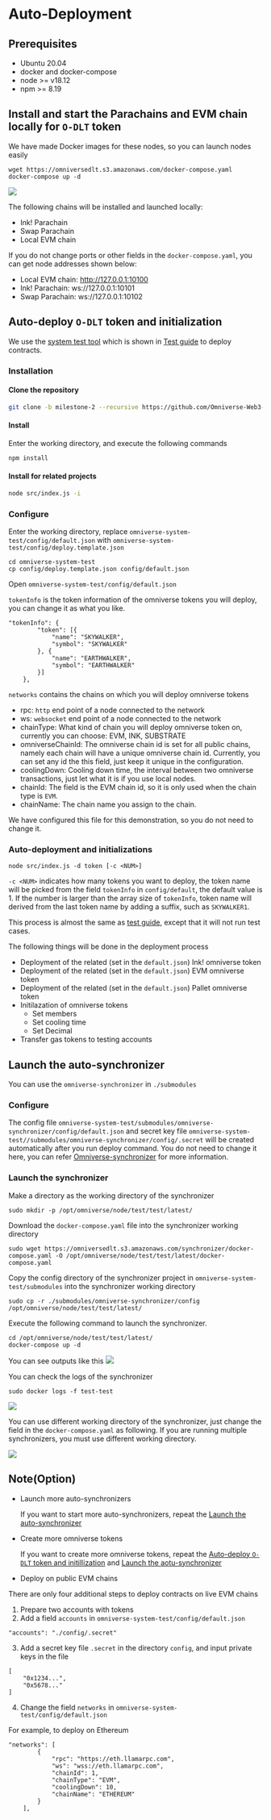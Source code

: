 # Auto-Deployment

## Prerequisites

- Ubuntu 20.04
- docker and docker-compose
- node >= v18.12
- npm >= 8.19

## Install and start the Parachains and EVM chain locally for `O-DLT` token

We have made Docker images for these nodes, so you can launch nodes easily
```
wget https://omniversedlt.s3.amazonaws.com/docker-compose.yaml
docker-compose up -d
```

![](./assets/auto-deploy/launch%20nodes.png)

The following chains will be installed and launched locally:
- Ink! Parachain
- Swap Parachain
- Local EVM chain

If you do not change ports or other fields in the `docker-compose.yaml`, you can get node addresses shown below:

- Local EVM chain: http://127.0.0.1:10100
- Ink! Parachain: ws://127.0.0.1:10101
- Swap Parachain: ws://127.0.0.1:10102

## Auto-deploy `O-DLT` token and initialization

We use the [system test tool](https://github.com/Omniverse-Web3-Labs/omniverse-system-test/tree/milestone-2) which is shown in [Test guide](https://github.com/Omniverse-Web3-Labs/Omniverse-DLT-Introduction/blob/main/docs/test-guide/m2-test-guide.md) to deploy contracts.

### Installation

#### Clone the repository

```sh
git clone -b milestone-2 --recursive https://github.com/Omniverse-Web3-Labs/omniverse-system-test.git
```

#### Install

Enter the working directory, and execute the following commands

```sh
npm install
```

#### Install for related projects

```sh
node src/index.js -i
```

### Configure

Enter the working directory, replace `omniverse-system-test/config/default.json` with `omniverse-system-test/config/deploy.template.json`
```
cd omniverse-system-test
cp config/deploy.template.json config/default.json
```

Open `omniverse-system-test/config/default.json`

`tokenInfo` is the token information of the omniverse tokens you will deploy, you can change it as what you like.

```
"tokenInfo": {
        "token": [{
            "name": "SKYWALKER",
            "symbol": "SKYWALKER"
        }, {
            "name": "EARTHWALKER",
            "symbol": "EARTHWALKER"
        }]
    },
```

`networks` contains the chains on which you will deploy omniverse tokens

- rpc: `http` end point of a node connected to the network
- ws: `websocket` end point of a node connected to the network
- chainType: What kind of chain you will deploy omniverse token on, currently you can choose: EVM, INK, SUBSTRATE
- omniverseChainId: The omniverse chain id is set for all public chains, namely each chain will have a unique omniverse chain id. Currently, you can set any id the this field, just keep it unique in the configuration.
- coolingDown: Cooling down time, the interval between two omniverse transactions, just let what it is if you use local nodes.
- chainId: The field is the EVM chain id, so it is only used when the chain type is `EVM`.
- chainName: The chain name you assign to the chain.

We have configured this file for this demonstration, so you do not need to change it.

### Auto-deployment and initializations

```
node src/index.js -d token [-c <NUM>]
```

`-c <NUM>` indicates how many tokens you want to deploy, the token name will be picked from the field `tokenInfo` in `config/default`, the default value is 1. If the number is larger than the array size of `tokenInfo`, token name will derived from the last token name by adding a suffix, such as `SKYWALKER1`.

This process is almost the same as [test guide](https://github.com/Omniverse-Web3-Labs/Omniverse-DLT-Introduction/blob/main/docs/test-guide/m2-test-guide.md#explaination-of-fungible-tokens-test), except that it will not run test cases.
    
The following things will be done in the deployment process
- Deployment of the related (set in the `default.json`) Ink! omniverse token 
- Deployment of the related (set in the `default.json`) EVM omniverse token 
- Deployment of the related (set in the `default.json`) Pallet omniverse token
- Initilazation of omniverse tokens
    - Set members
    - Set cooling time
    - Set Decimal
- Transfer gas tokens to testing accounts

## Launch the auto-synchronizer

You can use the `omniverse-synchronizer` in `./submodules`

### Configure

The config file `omniverse-system-test/submodules/omniverse-synchronizer/config/default.json` and secret key file `omniverse-system-test//submodules/omniverse-synchronizer/config/.secret` will be created automatically after you run deploy command. You do not need to change it here, you can refer [Omniverse-synchronizer](https://github.com/Omniverse-Web3-Labs/omniverse-synchronizer/blob/milestone-2/README.md) for more information.

### Launch the synchronizer

Make a directory as the working directory of the synchronizer
```
sudo mkdir -p /opt/omniverse/node/test/test/latest/
```

Download the `docker-compose.yaml` file into the synchronizer working directory
```
sudo wget https://omniversedlt.s3.amazonaws.com/synchronizer/docker-compose.yaml -O /opt/omniverse/node/test/test/latest/docker-compose.yaml
```

Copy the config directory of the synchronizer project in `omniverse-system-test/submodules` into the synchronizer working directory
```
sudo cp -r ./submodules/omniverse-synchronizer/config /opt/omniverse/node/test/test/latest/
```

Execute the following command to launch the synchronizer.
```
cd /opt/omniverse/node/test/test/latest/
docker-compose up -d
```

You can see outputs like this
![](./assets/auto-deploy/synchronizer.png)

You can check the logs of the synchronizer
```
sudo docker logs -f test-test
```

![](./assets/auto-deploy/docker%20logs.png)

You can use different working directory of the synchronizer, just change the field in the `docker-compose.yaml` as following. If you are running multiple synchronizers, you must use different working directory.

![](./assets/auto-deploy/change%20volume.png)

## Note(Option) 

- Launch more auto-synchronizers

    If you want to start more auto-synchronizers, repeat the [Launch the auto-synchronizer](#launch-the-auto-synchronizer)

- Create more omniverse tokens

    If you want to create more omniverse tokens, repeat the [Auto-deploy `O-DLT` token and initillization](#auto-deploy-o-dlt-token-and-initillization) and [Launch the aotu-synchronizer](#launch-the-aotu-synchronizer)

- Deploy on public EVM chains

There are only four additional steps to deploy contracts on live EVM chains

1. Prepare two accounts with tokens
2. Add a field `accounts` in `omniverse-system-test/config/default.json`
```
"accounts": "./config/.secret"
```
3. Add a secret key file `.secret` in the directory `config`, and input private keys in the file
```
[
    "0x1234...",
    "0x5678..."
]
```
4. Change the field `networks` in `omniverse-system-test/config/default.json`

For example, to deploy on Ethereum
```
"networks": [
        {
            "rpc": "https://eth.llamarpc.com",
            "ws": "wss://eth.llamarpc.com",
            "chainId": 1,
            "chainType": "EVM",
            "coolingDown": 10,
            "chainName": "ETHEREUM"
        }
    ],
```